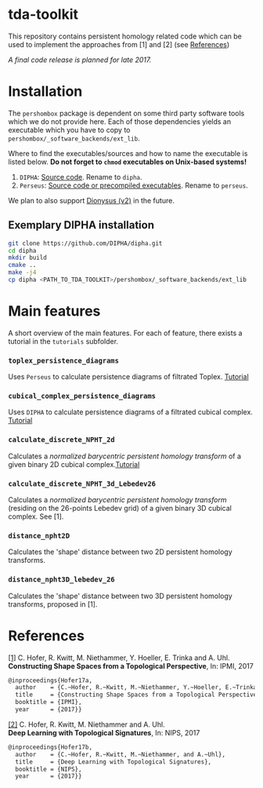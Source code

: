 # tda-toolkit

This repository contains persistent homology related code which can be used 
to implement the approaches from [1] and [2] (see [References](#references))

*A final code release is planned for late 2017.*

# Installation

The `pershombox` package is dependent on some third party software tools which we do not provide here.
Each of those dependencies yields an executable which you have to copy to 
`pershombox/_software_backends/ext_lib`.

Where to find the executables/sources and how to name the executable is listed below. 
**Do not forget to `chmod` executables on Unix-based systems!**

1. `DIPHA`: [Source code](https://github.com/DIPHA/dipha). Rename to `dipha`.
2. `Perseus`: [Source code or precompiled executables](http://people.maths.ox.ac.uk/nanda/perseus/index.html). 
Rename to `perseus`.

We plan to also support [Dionysus (v2)](http://mrzv.org/software/dionysus2/) in the future.

## Exemplary DIPHA installation

```bash
git clone https://github.com/DIPHA/dipha.git
cd dipha
mkdir build
cmake ..
make -j4
cp dipha <PATH_TO_TDA_TOOLKIT>/pershombox/_software_backends/ext_lib
```

# Main features
A short overview of the main features. For each of feature, there exists a tutorial in the 
`tutorials` subfolder.

### `toplex_persistence_diagrams`
Uses `Perseus` to calculate persistence diagrams of filtrated Toplex. [Tutorial](https://github.com/c-hofer/tda-toolkit/blob/tutorials_and_readme/tutorials/toplex_persistence_diagrams.ipynb)

### `cubical_complex_persistence_diagrams`
Uses `DIPHA` to calculate persistence diagrams of a filtrated cubical complex. [Tutorial](https://github.com/c-hofer/tda-toolkit/blob/tutorials_and_readme/tutorials/cubical_complex_persistence_diagrams.ipynb)

### `calculate_discrete_NPHT_2d`
Calculates a *normalized barycentric persistent homology transform* of a given binary 2D cubical complex.[Tutorial](https://github.com/c-hofer/tda-toolkit/blob/tutorials_and_readme/tutorials/discrete_2d_npht.ipynb)

### `calculate_discrete_NPHT_3d_Lebedev26`
Calculates a *normalized barycentric persistent homology transform* (residing on 
the 26-points Lebedev grid) of a given binary 3D cubical complex.
See [1].

### `distance_npht2D`
Calculates the 'shape' distance between two 2D persistent homology transforms. 

### `distance_npht3D_lebedev_26` 
Calculates the 'shape' distance between two 3D persistent homology transforms, proposed
in [1].

# References 
[[1]](http://wwwx.cs.unc.edu/~mn/sites/default/files/hofer2017_ipmi.pdf) 
C. Hofer, R. Kwitt, M. Niethammer, Y. Hoeller, E. Trinka and A. Uhl.    
**Constructing Shape Spaces from a Topological Perspective**, In: IPMI, 2017
```bash
@inproceedings{Hofer17a,
  author    = {C.~Hofer, R.~Kwitt, M.~Niethammer, Y.~Hoeller, E.~Trinka and A.~Uhl},
  title     = {Constructing Shape Spaces from a Topological Perspective},
  booktitle = {IPMI},
  year      = {2017}}
```

[[2]](https://arxiv.org/abs/1707.04041) 
C. Hofer, R. Kwitt, M. Niethammer and A. Uhl.     
**Deep Learning with Topological Signatures**, In: NIPS, 2017
```bash
@inproceedings{Hofer17b,
  author    = {C.~Hofer, R.~Kwitt, M.~Niethammer, and A.~Uhl},
  title     = {Deep Learning with Topological Signatures},
  booktitle = {NIPS},
  year      = {2017}}
```


